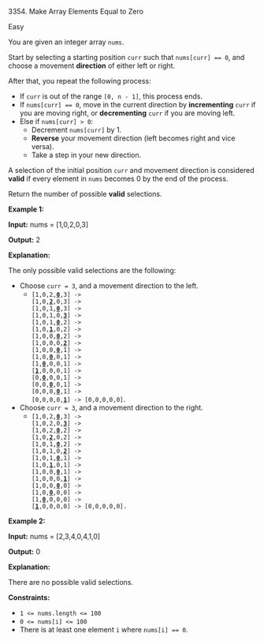 3354\. Make Array Elements Equal to Zero

Easy

You are given an integer array `nums`.

Start by selecting a starting position `curr` such that `nums[curr] == 0`, and choose a movement **direction** of either left or right.

After that, you repeat the following process:

*   If `curr` is out of the range `[0, n - 1]`, this process ends.
*   If `nums[curr] == 0`, move in the current direction by **incrementing** `curr` if you are moving right, or **decrementing** `curr` if you are moving left.
*   Else if `nums[curr] > 0`:
    *   Decrement `nums[curr]` by 1.
    *   **Reverse** your movement direction (left becomes right and vice versa).
    *   Take a step in your new direction.

A selection of the initial position `curr` and movement direction is considered **valid** if every element in `nums` becomes 0 by the end of the process.

Return the number of possible **valid** selections.

**Example 1:**

**Input:** nums = [1,0,2,0,3]

**Output:** 2

**Explanation:**

The only possible valid selections are the following:

*   Choose `curr = 3`, and a movement direction to the left.
    *   <code>[1,0,2,**<ins>0</ins>**,3] -> [1,0,**<ins>2</ins>**,0,3] -> [1,0,1,**<ins>0</ins>**,3] -> [1,0,1,0,**<ins>3</ins>**] -> [1,0,1,**<ins>0</ins>**,2] -> [1,0,**<ins>1</ins>**,0,2] -> [1,0,0,**<ins>0</ins>**,2] -> [1,0,0,0,**<ins>2</ins>**] -> [1,0,0,**<ins>0</ins>**,1] -> [1,0,**<ins>0</ins>**,0,1] -> [1,**<ins>0</ins>**,0,0,1] -> [**<ins>1</ins>**,0,0,0,1] -> [0,**<ins>0</ins>**,0,0,1] -> [0,0,**<ins>0</ins>**,0,1] -> [0,0,0,**<ins>0</ins>**,1] -> [0,0,0,0,**<ins>1</ins>**] -> [0,0,0,0,0]</code>.
*   Choose `curr = 3`, and a movement direction to the right.
    *   <code>[1,0,2,**<ins>0</ins>**,3] -> [1,0,2,0,**<ins>3</ins>**] -> [1,0,2,**<ins>0</ins>**,2] -> [1,0,**<ins>2</ins>**,0,2] -> [1,0,1,**<ins>0</ins>**,2] -> [1,0,1,0,**<ins>2</ins>**] -> [1,0,1,**<ins>0</ins>**,1] -> [1,0,**<ins>1</ins>**,0,1] -> [1,0,0,**<ins>0</ins>**,1] -> [1,0,0,0,**<ins>1</ins>**] -> [1,0,0,**<ins>0</ins>**,0] -> [1,0,**<ins>0</ins>**,0,0] -> [1,**<ins>0</ins>**,0,0,0] -> [**<ins>1</ins>**,0,0,0,0] -> [0,0,0,0,0].</code>

**Example 2:**

**Input:** nums = [2,3,4,0,4,1,0]

**Output:** 0

**Explanation:**

There are no possible valid selections.

**Constraints:**

*   `1 <= nums.length <= 100`
*   `0 <= nums[i] <= 100`
*   There is at least one element `i` where `nums[i] == 0`.